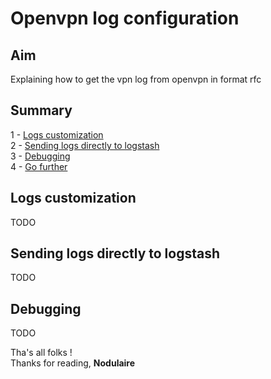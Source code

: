 # Openvpn log configuration


## Aim
Explaining how to get the vpn log from openvpn in format rfc


## Summary
1 - [Logs customization](#logs-customization)  
2 - [Sending logs directly to logstash](#sendi3ng-logs-directly-to-logstash)  
3 - [Debugging](#debugging)  
4 - [Go further](#go-further)

## Logs customization   
TODO
## Sending logs directly to logstash
TODO
## Debugging
TODO

Tha's all folks !  
Thanks for reading,
**Nodulaire**
